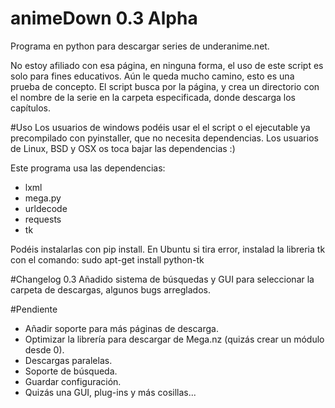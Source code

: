 # animeDown 0.3 Alpha
Programa en python para descargar series de underanime.net.

No estoy afiliado con esa página, en ninguna forma, el uso de este script es solo para fines educativos.
Aún le queda mucho camino, esto es una prueba de concepto.
El script busca por la página, y crea un directorio con el nombre de la serie en la carpeta especificada, donde descarga los capítulos.

#Uso
Los usuarios de windows podéis usar el el script o el ejecutable ya precompilado con pyinstaller, que no necesita dependencias. Los usuarios de Linux, BSD y OSX os toca bajar las dependencias :)

Este programa usa las dependencias:
* lxml
* mega.py
* urldecode
* requests
* tk

Podéis instalarlas con pip install.
En Ubuntu si tira error, instalad la libreria tk con el comando: 
sudo apt-get install python-tk

#Changelog
0.3 Añadido sistema de búsquedas y GUI para seleccionar la carpeta de descargas, algunos bugs arreglados.

#Pendiente

* Añadir soporte para más páginas de descarga.
* Optimizar la librería para descargar de Mega.nz (quizás crear un módulo desde 0).
* Descargas paralelas.
* Soporte de búsqueda.
* Guardar configuración.
* Quizás una GUI, plug-ins y más cosillas...

